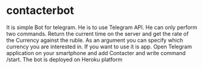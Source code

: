 # contacterbot
It is simple Bot for telegram. He is to use Telegram API. He can only perform two commands. 
Return the current time on the server and get the rate of the Currency against the ruble. 
As an argument you can specify which currency you are interested in. If you want to use it is app. 
Open Telegram application on your smartphone and add Contacter and write command /start. 
The bot is deployed on Heroku platform
